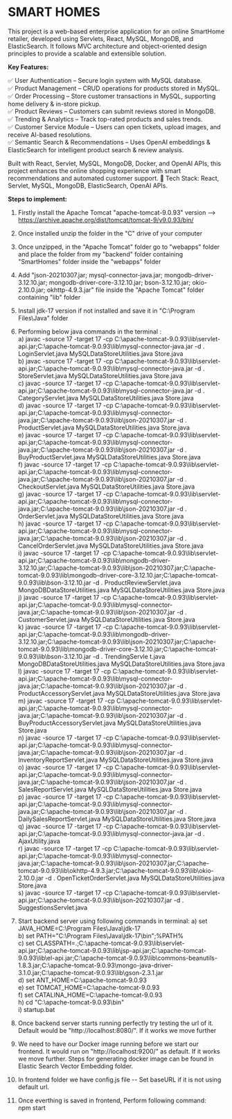 <h1 strong>SMART HOMES</h1>

This project is a web-based enterprise application for an online SmartHome retailer, developed using Servlets, React, MySQL, MongoDB, and ElasticSearch. It follows MVC architecture and object-oriented design principles to provide a scalable and extensible solution.

<b>Key Features:</b>

✅ User Authentication – Secure login system with MySQL database. <br/>
✅ Product Management – CRUD operations for products stored in MySQL. <br/>
✅ Order Processing – Store customer transactions in MySQL, supporting home delivery & in-store pickup. <br/>
✅ Product Reviews – Customers can submit reviews stored in MongoDB. <br/>
✅ Trending & Analytics – Track top-rated products and sales trends. <br/>
✅ Customer Service Module – Users can open tickets, upload images, and receive AI-based resolutions. <br/>
✅ Semantic Search & Recommendations – Uses OpenAI embeddings & ElasticSearch for intelligent product search & review analysis.

Built with React, Servlet, MySQL, MongoDB, Docker, and OpenAI APIs, this project enhances the online shopping experience with smart recommendations and automated customer support.
🚀 Tech Stack: React, Servlet, MySQL, MongoDB, ElasticSearch, OpenAI APIs.


<b>Steps to implement:</b>

1) Firstly install the Apache Tomcat "apache-tomcat-9.0.93" version --> https://archive.apache.org/dist/tomcat/tomcat-9/v9.0.93/bin/

2) Once installed unzip the folder in the "C" drive of your computer

3) Once unzipped, in the "Apache Tomcat" folder go to "webapps" folder and place the folder from my "backend" folder containing "SmartHomes" folder inside the "webapps" folder

4) Add "json-20210307.jar; mysql-connector-java.jar; mongodb-driver-3.12.10.jar; mongodb-driver-core-3.12.10.jar; bson-3.12.10.jar; okio-2.10.0.jar; okhttp-4.9.3.jar" file inside the "Apache Tomcat" folder containing "lib" folder

5) Install jdk-17 version if not installed and save it in "C:\Program Files\Java\" folder

6) Performing below java commands in the terminal : <br/>
	a) javac -source 17 -target 17 -cp C:\apache-tomcat-9.0.93\lib\servlet-api.jar;C:\apache-tomcat-9.0.93\lib\mysql-connector-java.jar -d . LoginServlet.java MySQLDataStoreUtilities.java Store.java <br/>
	b) javac -source 17 -target 17 -cp C:\apache-tomcat-9.0.93\lib\servlet-api.jar;C:\apache-tomcat-9.0.93\lib\mysql-connector-java.jar -d . StoreServlet.java MySQLDataStoreUtilities.java Store.java <br/>
	c) javac -source 17 -target 17 -cp C:\apache-tomcat-9.0.93\lib\servlet-api.jar;C:\apache-tomcat-9.0.93\lib\mysql-connector-java.jar -d . CategoryServlet.java MySQLDataStoreUtilities.java Store.java <br/>
	d) javac -source 17 -target 17 -cp C:\apache-tomcat-9.0.93\lib\servlet-api.jar;C:\apache-tomcat-9.0.93\lib\mysql-connector-java.jar;C:\apache-tomcat-9.0.93\lib\json-20210307.jar -d . ProductServlet.java MySQLDataStoreUtilities.java Store.java <br/>
	e) javac -source 17 -target 17 -cp C:\apache-tomcat-9.0.93\lib\servlet-api.jar;C:\apache-tomcat-9.0.93\lib\mysql-connector-java.jar;C:\apache-tomcat-9.0.93\lib\json-20210307.jar -d . BuyProductServlet.java MySQLDataStoreUtilities.java Store.java <br/>
	f) javac -source 17 -target 17 -cp C:\apache-tomcat-9.0.93\lib\servlet-api.jar;C:\apache-tomcat-9.0.93\lib\mysql-connector-java.jar;C:\apache-tomcat-9.0.93\lib\json-20210307.jar -d . CheckoutServlet.java MySQLDataStoreUtilities.java Store.java <br/>
	g) javac -source 17 -target 17 -cp C:\apache-tomcat-9.0.93\lib\servlet-api.jar;C:\apache-tomcat-9.0.93\lib\mysql-connector-java.jar;C:\apache-tomcat-9.0.93\lib\json-20210307.jar -d . OrderServlet.java MySQLDataStoreUtilities.java Store.java <br/>
	h) javac -source 17 -target 17 -cp C:\apache-tomcat-9.0.93\lib\servlet-api.jar;C:\apache-tomcat-9.0.93\lib\mysql-connector-java.jar;C:\apache-tomcat-9.0.93\lib\json-20210307.jar -d . CancelOrderServlet.java MySQLDataStoreUtilities.java Store.java <br/>
	i) javac -source 17 -target 17 -cp C:\apache-tomcat-9.0.93\lib\servlet-api.jar;C:\apache-tomcat-9.0.93\lib\mongodb-driver-3.12.10.jar;C:\apache-tomcat-9.0.93\lib\json-20210307.jar;C:\apache-tomcat-9.0.93\lib\mongodb-driver-core-3.12.10.jar;C:\apache-tomcat-9.0.93\lib\bson-3.12.10.jar -d . ProductReviewServlet.java MongoDBDataStoreUtilities.java MySQLDataStoreUtilities.java Store.java <br/>
	j) javac -source 17 -target 17 -cp C:\apache-tomcat-9.0.93\lib\servlet-api.jar;C:\apache-tomcat-9.0.93\lib\mysql-connector-java.jar;C:\apache-tomcat-9.0.93\lib\json-20210307.jar -d . CustomerServlet.java MySQLDataStoreUtilities.java Store.java <br/>
	k) javac -source 17 -target 17 -cp C:\apache-tomcat-9.0.93\lib\servlet-api.jar;C:\apache-tomcat-9.0.93\lib\mongodb-driver-3.12.10.jar;C:\apache-tomcat-9.0.93\lib\json-20210307.jar;C:\apache-tomcat-9.0.93\lib\mongodb-driver-core-3.12.10.jar;C:\apache-tomcat-9.0.93\lib\bson-3.12.10.jar -d . TrendingServle
t.java MongoDBDataStoreUtilities.java MySQLDataStoreUtilities.java Store.java <br/>
	l) javac -source 17 -target 17 -cp C:\apache-tomcat-9.0.93\lib\servlet-api.jar;C:\apache-tomcat-9.0.93\lib\mysql-connector-java.jar;C:\apache-tomcat-9.0.93\lib\json-20210307.jar -d . ProductAccessoryServlet.java MySQLDataStoreUtilities.java Store.java <br/>
	m)  javac -source 17 -target 17 -cp C:\apache-tomcat-9.0.93\lib\servlet-api.jar;C:\apache-tomcat-9.0.93\lib\mysql-connector-java.jar;C:\apache-tomcat-9.0.93\lib\json-20210307.jar -d . BuyProductAccessoryServlet.java MySQLDataStoreUtilities.java Store.java <br/>
	n) javac -source 17 -target 17 -cp C:\apache-tomcat-9.0.93\lib\servlet-api.jar;C:\apache-tomcat-9.0.93\lib\mysql-connector-java.jar;C:\apache-tomcat-9.0.93\lib\json-20210307.jar -d . InventoryReportServlet.java MySQLDataStoreUtilities.java Store.java <br/>
	o) javac -source 17 -target 17 -cp C:\apache-tomcat-9.0.93\lib\servlet-api.jar;C:\apache-tomcat-9.0.93\lib\mysql-connector-java.jar;C:\apache-tomcat-9.0.93\lib\json-20210307.jar -d . SalesReportServlet.java MySQLDataStoreUtilities.java Store.java <br/>
	p) javac -source 17 -target 17 -cp C:\apache-tomcat-9.0.93\lib\servlet-api.jar;C:\apache-tomcat-9.0.93\lib\mysql-connector-java.jar;C:\apache-tomcat-9.0.93\lib\json-20210307.jar -d . DailySalesReportServlet.java MySQLDataStoreUtilities.java Store.java <br/>
	q) javac -source 17 -target 17 -cp C:\apache-tomcat-9.0.93\lib\servlet-api.jar;C:\apache-tomcat-9.0.93\lib\mysql-connector-java.jar -d . AjaxUtility.java <br/>
	r) javac -source 17 -target 17 -cp C:\apache-tomcat-9.0.93\lib\servlet-api.jar;C:\apache-tomcat-9.0.93\lib\mysql-connector-java.jar;C:\apache-tomcat-9.0.93\lib\json-20210307.jar;C:\apache-tomcat-9.0.93\lib\okhttp-4.9.3.jar;C:\apache-tomcat-9.0.93\lib\okio-2.10.0.jar -d . OpenTicketOrderServlet.java MySQLDataStoreUtilities.java Store.java <br/>
	s) javac -source 17 -target 17 -cp C:\apache-tomcat-9.0.93\lib\servlet-api.jar;C:\apache-tomcat-9.0.93\lib\json-20210307.jar -d . SuggestionsServlet.java

7) Start backend server using following commands in terminal:
   a) set JAVA_HOME=C:\Program Files\Java\jdk-17 <br/>
   b) set PATH="C:\Program Files\Java\jdk-17\bin";%PATH% <br/>
   c) set CLASSPATH=.;C:\apache-tomcat-9.0.93\lib\servlet-api.jar;C:\apache-tomcat-9.0.93\lib\jsp-api.jar;C:\apache-tomcat-9.0.93\lib\el-api.jar;C:\apache-tomcat-9.0.93\lib\commons-beanutils-1.8.3.jar;C:\apache-tomcat-9.0.93\mongo-java-driver-3.1.0.jar;C:\apache-tomcat-9.0.93\lib\gson-2.3.1.jar <br/>
   d) set ANT_HOME=C:\apache-tomcat-9.0.93 <br/>
   e) set TOMCAT_HOME=C:\apache-tomcat-9.0.93 <br/>
   f) set CATALINA_HOME=C:\apache-tomcat-9.0.93 <br/>
   h) cd "C:\apache-tomcat-9.0.93\bin" <br/>
   i) startup.bat

8) Once backend server starts running perfectly try testing the url of it. Default would be "http://localhost:8080/". If it works we move further

9) We need to have our Docker image running before we start our frontend. It would run on "http://localhost:9200/" as default. If it works we move further. Steps for generating docker image can be found in Elastic Search Vector Embedding folder.

9) In frontend folder we have config.js file -- Set baseURL if it is not using default url.

10) Once everthing is saved in frontend, Perform following command: <br/>
	npm start

